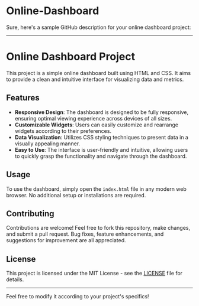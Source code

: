 # Online-Dashboard
Sure, here's a sample GitHub description for your online dashboard project:

---

# Online Dashboard Project

This project is a simple online dashboard built using HTML and CSS. It aims to provide a clean and intuitive interface for visualizing data and metrics.

## Features

- **Responsive Design**: The dashboard is designed to be fully responsive, ensuring optimal viewing experience across devices of all sizes.
- **Customizable Widgets**: Users can easily customize and rearrange widgets according to their preferences.
- **Data Visualization**: Utilizes CSS styling techniques to present data in a visually appealing manner.
- **Easy to Use**: The interface is user-friendly and intuitive, allowing users to quickly grasp the functionality and navigate through the dashboard.

## Usage

To use the dashboard, simply open the `index.html` file in any modern web browser. No additional setup or installations are required.

## Contributing

Contributions are welcome! Feel free to fork this repository, make changes, and submit a pull request. Bug fixes, feature enhancements, and suggestions for improvement are all appreciated.

## License

This project is licensed under the MIT License - see the [LICENSE](LICENSE) file for details.

---

Feel free to modify it according to your project's specifics!
